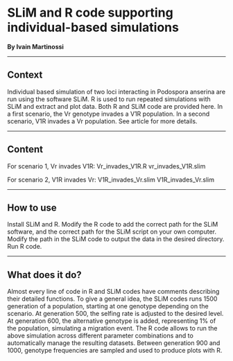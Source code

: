 # SLiM and R code supporting individual-based simulations

**By Ivain Martinossi**


-------------------------------------------------------------------------------
## Context
Individual based simulation of two loci interacting in Podospora anserina are run using the software SLiM.
R is used to run repeated simulations with SLiM and extract and plot data. Both R and SLiM code are provided here.
In a first scenario, the Vr genotype invades a V1R population. In a second scenario, V1R invades a Vr population.
See article for more details.

-------------------------------------------------------------------------------
## Content
For scenario 1, Vr invades V1R:
Vr_invades_V1R.R
vr_invades_V1R.slim

For scenario 2, V1R invades Vr:
V1R_invades_Vr.slim
V1R_invades_Vr.slim

-------------------------------------------------------------------------------
## How to use
Install SLiM and R. 
Modify the R code to add the correct path for the SLiM software, and the correct path for the SLiM script on your own computer.
Modify the path in the SLiM code to output the data in the desired directory.
Run R code.

-------------------------------------------------------------------------------
## What does it do?
Almost every line of code in R and SLiM codes have comments describing their detailed functions.
To give a general idea, the SLiM codes runs 1500 generation of a population, starting at one genotype depending on the scenario.
At generation 500, the selfing rate is adjusted to the desired level.
At generation 600, the alternative genotype is added, representing 1% of the population, simulating a migration event.
The R code allows to run the above simulation across different parameter combinations and to automatically manage the resulting datasets.
Between generation 900 and 1000, genotype frequencies are sampled and used to produce plots with R.